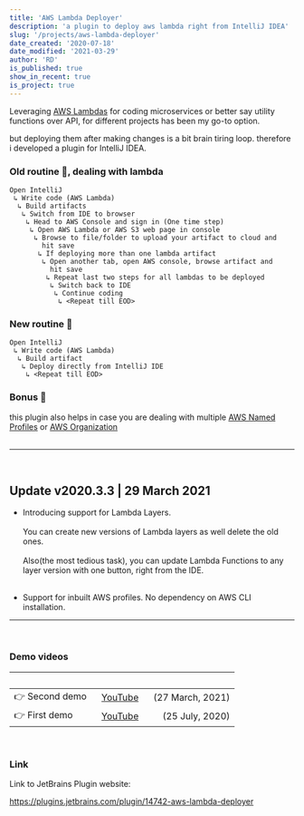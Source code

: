 ```yaml
---
title: 'AWS Lambda Deployer'
description: 'a plugin to deploy aws lambda right from IntelliJ IDEA'
slug: '/projects/aws-lambda-deployer'
date_created: '2020-07-18'
date_modified: '2021-03-29'
author: 'RD'
is_published: true
show_in_recent: true
is_project: true
---
```



Leveraging [AWS Lambdas](https://aws.amazon.com/lambda/) for coding microservices or better say utility functions over API, for different projects has been my go-to option.  

but deploying them after making changes is a bit brain tiring loop. therefore i developed a plugin for IntelliJ IDEA.

### Old routine 🤕, dealing with lambda

```
Open IntelliJ
 ↳ Write code (AWS Lambda)
  ↳ Build artifacts
   ↳ Switch from IDE to browser
    ↳ Head to AWS Console and sign in (One time step)
     ↳ Open AWS Lambda or AWS S3 web page in console
      ↳ Browse to file/folder to upload your artifact to cloud and
        hit save
       ↳ If deploying more than one lambda artifact
        ↳ Open another tab, open AWS console, browse artifact and 
          hit save
         ↳ Repeat last two steps for all lambdas to be deployed
          ↳ Switch back to IDE
           ↳ Continue coding
            ↳ <Repeat till EOD>
```

### New routine 🤩  

```
Open IntelliJ
 ↳ Write code (AWS Lambda)
  ↳ Build artifact
   ↳ Deploy directly from IntelliJ IDE
    ↳ <Repeat till EOD>
```

### Bonus 🎄  

this plugin also helps in case you are dealing with multiple [AWS Named Profiles](http://docs.aws.amazon.com/cli/latest/userguide/cli-multiple-profiles.html) or [AWS Organization](https://aws.amazon.com/organizations/)   
<br/>

---

<br/>

## Update v2020.3.3 | 29 March 2021

- Introducing support for Lambda Layers.  
  <br/>
  You can create new versions of Lambda layers as well delete the old ones.  
  <br/>
  Also(the most tedious task), you can update Lambda Functions to any layer version with one button, right from the IDE.  
  <br/>

- Support for inbuilt AWS profiles. No dependency on AWS CLI installation.


---

<br/>

### Demo videos   

|  | &nbsp;&nbsp;&nbsp;&nbsp;&nbsp;&nbsp;&nbsp;&nbsp;&nbsp;&nbsp;&nbsp;&nbsp;&nbsp;&nbsp;&nbsp;&nbsp;&nbsp;&nbsp;&nbsp;&nbsp; |  |
| :---     |   :---: | ---:
| 👉 Second demo | [YouTube](https://youtu.be/cYftiidD7xU) | (27 March, 2021)  
| 👉 First demo | [YouTube](https://youtu.be/FgwptHeace4) | (25 July, 2020)

<br/>

### Link

Link to JetBrains Plugin website:  

https://plugins.jetbrains.com/plugin/14742-aws-lambda-deployer


